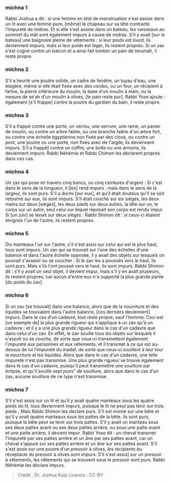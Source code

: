
### michna 1
Rabbi Joshua a dit : si une femme en état de menstruation s'est assise dans un lit avec une femme pure, [même] le chapeau sur sa tête contracte l'impureté de midras. Et si elle s'est assise dans un bateau, les vaisseaux au sommet du mât sont également impurs à cause de midras. S'il y avait [sur le bateau] une baignoire pleine de vêtements : si leur poids est lourd, ils deviennent impurs, mais si leur poids est léger, ils restent propres. Si un zav s'est cogné contre un balcon et a ainsi fait tomber un pain de terumah, il reste propre.

### michna 2
S'il a heurté une poutre solide, un cadre de fenêtre, un tuyau d'eau, une étagère, même si elle était fixée avec des cordes, ou un four, un récipient à farine, la pierre inférieure du moulin, la base d'un moulin à main, ou la mesure de se'ah d'un moulin à olives, [le pain reste pur]. Rabbi Yose ajoute : également [s'il frappe] contre la poutre du gardien du bain, il reste propre.

### michna 3
S'il a frappé contre une porte, un verrou, une serrure, une rame, un panier de moulin, ou contre un arbre faible, ou une branche faible d'un arbre fort, ou contre une échelle égyptienne non fixée par des clous, ou contre un pont, une poutre ou une porte, non fixés avec de l'argile, ils deviennent impurs. S'il a frappé] contre un coffre, une boîte ou une armoire, ils deviennent impurs. Rabbi Néhémie et Rabbi Chimon les déclarent propres dans ces cas.

### michna 4
Un zav qui pose en travers cinq bancs, ou cinq ceintures d'argent : Si c'est dans le sens de la longueur, il [les] rend impurs ; mais dans le sens de la largeur, ils sont purs. S'il a dormi [sur eux], et qu'il était douteux qu'il se soit retourné sur eux, ils sont impurs. S'il était couché sur six sièges, les deux mains sur deux [sièges], les deux pieds sur deux autres, la tête sur un, le corps sur un autre, seul celui sur lequel reposait son corps est rendu impur. Si [un zav] se tenait sur deux sièges : Rabbi Shimon dit : si ceux-ci étaient éloignés l'un de l'autre, ils restent propres.

### michna 5
Dix manteaux l'un sur l'autre, s'il s'est assis sur celui qui est le plus haut, tous sont impurs. Un zav qui se trouvait sur l'une des échelles d'une balance et dans l'autre échelle opposée, il y avait des objets sur lesquels on pouvait s'asseoir ou se coucher : Si le zav les a poussés vers le haut, ils sont purs. Mais s'ils l'ont poussé vers le haut, ils sont impurs. Rabbi Shimon dit : s'il y avait un seul objet, il devient impur, mais s'il y en avait plusieurs, ils restent propres, car aucun d'entre eux n'a supporté la plus grande partie [du poids du zav].

### michna 6
Si un zav [se trouvait] dans une balance, alors que de la nourriture et des liquides se trouvaient dans l'autre balance, [ces derniers deviennent] impurs. Dans le cas d'un cadavre, tout reste propre, sauf l'homme. Ceci est [un exemple de] la plus grande rigueur qui s'applique à un zav qu'à un cadavre ; et il y a une plus grande rigueur dans le cas d'un cadavre que dans celui d'un zav. En effet, le zav souille tous les objets sur lesquels il s'assoit ou se couche, de sorte que ceux-ci transmettent également l'impureté aux personnes et aux vêtements, et il transmet à ce qui est au-dessus de lui l'impureté du madaf, de sorte que ceux-ci souillent à leur tour la nourriture et les liquides. Alors que dans le cas d'un cadavre, une telle impureté n'est pas transmise. Une plus grande rigueur se trouve également dans le cas d'un cadavre, puisqu'il peut transmettre une souillure par éclipse, et qu'il souille sept jours" de souillure, alors que dans le cas d'un zav, aucune souillure de ce type n'est transmise.

### michna 7
S'il s'est assis sur un lit et qu'il y avait quatre manteaux sous les quatre pieds du lit, tous deviennent impurs, puisque le lit ne peut pas tenir sur trois pieds ; Mais Rabbi Shimon les déclare purs. S'il est monté sur une bête et qu'il y avait quatre manteaux sous les pattes de la bête, ils sont purs, puisque la bête peut se tenir sur trois pattes. S'il y avait un manteau sous ses deux pattes avant ou ses deux pattes arrière, ou sous une patte avant et une patte arrière, il devient impur. Rabbi Yose dit : un cheval transmet l'impureté par ses pattes arrière et un âne par ses pattes avant, car un cheval s'appuie sur ses pattes arrière et un âne sur ses pattes avant. S'il s'est assis sur une poutre d'un pressoir à olives, les récipients du réceptacle du pressoir à olives sont impurs. S'il s'est assis] sur un pressoir à vêtements, les vêtements qui se trouvent sous le pressoir sont purs. Rabbi Néhémie les déclare impurs.

>Crédit : Dr. Joshua Kulp
>Licence : CC-BY